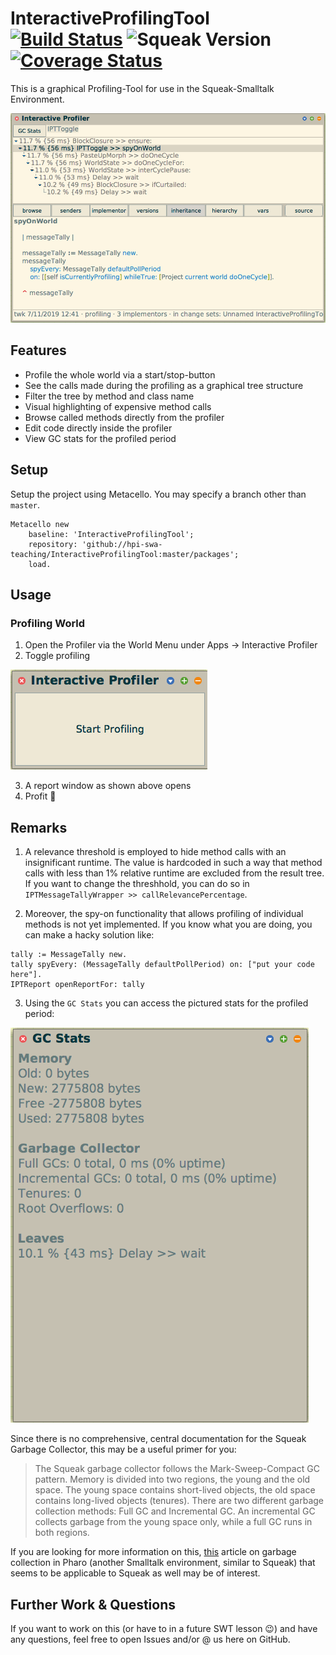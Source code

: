 # InteractiveProfilingTool [![Build Status](https://travis-ci.org/hpi-swa-teaching/InteractiveProfilingTool.svg?branch=master)](https://travis-ci.org/hpi-swa-teaching/InteractiveProfilingTool) ![Squeak Version](https://img.shields.io/badge/squeak-%3E5.0-informational.svg) [![Coverage Status](https://coveralls.io/repos/github/hpi-swa-teaching/InteractiveProfilingTool/badge.svg?branch=master)](https://coveralls.io/github/hpi-swa-teaching/InteractiveProfilingTool?branch=master)

This is a graphical Profiling-Tool for use in the Squeak-Smalltalk Environment.

![Screenshot of a Profiling Result](./img/Profiler_Screenshot.png)

## Features

- Profile the whole world via a start/stop-button
- See the calls made during the profiling as a graphical tree structure
- Filter the tree by method and class name
- Visual highlighting of expensive method calls
- Browse called methods directly from the profiler
- Edit code directly inside the profiler
- View GC stats for the profiled period

## Setup

Setup the project using Metacello. You may specify a branch other than `master`.

```smalltalk
Metacello new
    baseline: 'InteractiveProfilingTool';
    repository: 'github://hpi-swa-teaching/InteractiveProfilingTool:master/packages';
    load.
```
## Usage

### Profiling World
1. Open the Profiler via the World Menu under Apps -> Interactive Profiler
2. Toggle profiling

![Toggling the Profiler](./img/Profiler_Toggle_Screenshot.png)

3. A report window as shown above opens  
4. Profit :money_with_wings:

## Remarks

1. A relevance threshold is employed to hide method calls with an insignificant runtime.  The value is hardcoded in such a way that method calls with less than 1% relative runtime are excluded from the result tree. If you want to change the threshhold, you can do so in `IPTMessageTallyWrapper >> callRelevancePercentage`.

2. Moreover, the spy-on functionality that allows profiling of individual methods is not yet implemented. If you know what you are doing, you can make a hacky solution like:
```smalltalk
tally := MessageTally new.
tally spyEvery: (MessageTally defaultPollPeriod) on: ["put your code here"].
IPTReport openReportFor: tally
```

3. Using the `GC Stats` you can access the pictured stats for the profiled period:

![GS Stats](./img/GC_Stats_Screenshot.png)

Since there is no comprehensive, central documentation for the Squeak Garbage Collector, this may be a useful primer for you:

>The Squeak garbage collector follows the Mark-Sweep-Compact GC pattern. Memory is divided into two regions, the young and the old space. The young space contains short-lived objects, the old space contains long-lived objects (tenures).
There are two different garbage collection methods: Full GC and Incremental GC. An incremental GC collects garbage from the young space only, while a full GC runs in both regions.

If you are looking for more information on this, [this](https://clementbera.wordpress.com/2017/03/12/tuning-the-pharo-garbage-collector/) article on garbage collection in Pharo (another Smalltalk environment, similar to Squeak) that seems to be applicable to Squeak as well may be of interest.

## Further Work & Questions

If you want to work on this (or have to in a future SWT lesson :wink:) and have any questions, feel free to open Issues and/or @ us here on GitHub.
